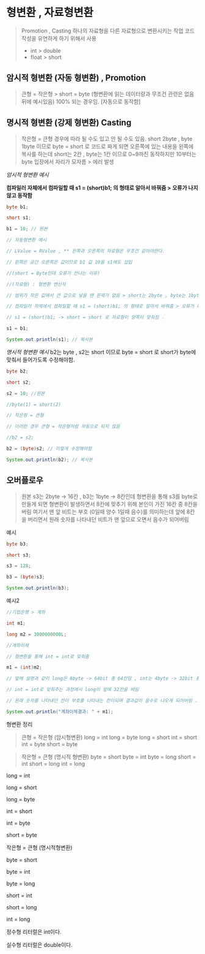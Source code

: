 # 형변환 , 자료형변환

> Promotion , Casting
> 하나의 자료형을 다른 자료형으로 변환시키는 작업
> 코드 작성을 유연하게 하기 위해서 사용
> 	- int > double
> 	- float > short

## 암시적 형변환 (자동 형변환) , Promotion
> 큰형 = 작은형 > short = byte (형변환에 읽는 데이터량과 무조건 관련은 없음 뒤에 예시있음)
> 100% 되는 경우임. [자동으로 동작함] 

## 명시적 형변환 (강제 형변환) Casting
> 작은형 = 큰형 
> 경우에 따라 될 수도 있고 안 될 수도 있음.
> short 2byte , byte 1byte 이므로 
> byte = short 로 코드로 짜게 되면 
> 오른쪽에 있는 내용을 왼쪽에 복사를 하는데 
> short는 2칸 , byte는 1칸 이므로 0~9까진 동작하지만 
> 10부터는 byte 입장에서 자리가 모자름 > 에러 발생

*암시적 형변환 예시*

**컴파일러 자체에서 컴파일할 때 s1 = (short)b1; 의 형태로 알아서 바꿔줌 > 오류가 나지 않고 동작함**
```java
byte b1;

short s1;

b1 = 10; // 원본

// 자동형변환 예시

// LValue = RValue , ** 왼쪽과 오른쪽의 자료형은 무조건 같아야한다.

// 왼쪽은 공간 오른쪽은 값이므로 b1 값 10을 s1에도 삽입

//(short = Byte인데 오류가 안나는 이유)

//(자료형) : 형변환 연산자

// 범위가 작은 값에서 큰 값으로 넣을 땐 문제가 없음 > short는 2byte , byte는 1byte 이며

// 컴파일러 자체에서 컴파일할 때 s1 = (short)b1; 의 형태로 알아서 바꿔줌 > 오류가 나지 않고 동작함

// s1 = (short)b1; -> short = short 로 자료형이 양쪽이 맞춰짐 .

s1 = b1;

System.out.println(s1); // 복사본
```

*명시적 형변환 예시*
b2는 byte , s2는 short 이므로 
byte = short 로 short가 byte에 맞춰서 들어가도록 수정해야함.
```java
byte b2;

short s2;

s2 = 10; //원본

//byte(1) = short(2)

// 작은형 = 큰형

// 이러한 경우 큰형 = 작은형처럼 자동으로 되지 않음

//b2 = s2;

b2 = (byte)s2; // 이렇게 수정해야함

System.out.println(b2); // 복사본
```

## 오버플로우
> 원본 s3는 2byte -> 16칸 , b3는 1byte -> 8칸인데 
> 형변환을 통해 s3를 byte로 만들게 되면 형변환이 발생하면서 8칸에 맞추기 위해 
> 본인이 가진 16칸 중 8칸을버림 
> 여기서 맨 앞 비트는 부호 (0일때 양수 1일때 음수)를 의미하는데 
> 앞에 8칸을 버리면서 원래 숫자를 나타내던 비트가 맨 앞으로 오면서 음수가 되어버림

예시 
```java
byte b3;

short s3;

s3 = 128;

b3 = (byte)s3;

System.out.println(b3);
```
예시2
```java
//기업은행 > 계좌

int m1;

long m2 = 3000000000L;

//계좌이체

// 형변환을 통해 int = int로 맞춰줌

m1 = (int)m2;

// 앞에 설명과 같이 long은 8byte -> 64bit 총 64칸임 , int는 4byte -> 32bit 총 32칸임

// int = int로 맞춰주는 과정에서 long이 앞에 32칸을 버림

// 원래 숫자를 나타내던 칸이 부호를 나타내는 칸이되며 결과값이 음수로 나오게 되어버림 .

System.out.println("계좌이체결과: " + m1);
```
형변환 정리
>  큰형 = 작은형 (암시형변환)
>  long = int
>  long = byte
>  long = short
>  int = short
>  int = byte
>  short = byte


> 작은형 = 큰형 (명시적 형변환)
> byte = short
> byte = int
> byte = long
> short = int
> short = long
> int = long
> 

long = int

 long = short

long = byte

 int = short

 int = byte

short = byte

작은형 = 큰형 (명시적형변환)

byte = short

byte = int

byte = long

 short = int

 short = long

 int = long

정수형 리터럴은 int이다.

실수형 리터럴은 double이다.